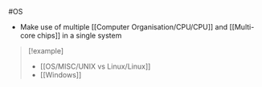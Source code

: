#OS 
- Make use of multiple [[Computer Organisation/CPU/CPU]] and [[Multi-core chips]] in a single system

> [!example]
> - [[OS/MISC/UNIX vs Linux/Linux]]
> - [[Windows]]